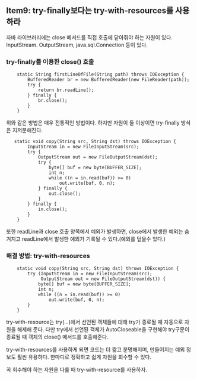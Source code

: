 ## Item9: try-finally보다는 try-with-resources를 사용하라

자바 라이브러리에는 close 메서드를 직접 호출에 닫아줘야 하는 자원이 있다.
InputStream. OutputStream, java.sql.Connection 등이 있다.



### try-finally를 이용한 close() 호출

~~~
	static String firstLineOfFile(String path) throws IOException {
        BufferedReader br = new BufferedReader(new FileReader(path));
        try {
            return br.readLine();
        } finally {
            br.close();
        }
    }
~~~

위와 같은 방법은 매우 전통적인 방법이다. 하지만 자원이 둘 이상이면 try-finally 방식은 지저분해진다.

~~~
   static void copy(String src, String dst) throws IOException {
        InputStream in = new FileInputStream(src);
        try {
            OutputStream out = new FileOutputStream(dst);
            try {
                byte[] buf = new byte[BUFFER_SIZE];
                int n;
                while ((n = in.read(buf)) >= 0)
                    out.write(buf, 0, n);
            } finally {
                out.close();
            }
        } finally {
            in.close();
        }
    }
~~~

또한 readLine과 close 호출 양쪽에서 예외가 발생하면, close에서 발생한 예외는 숨겨지고 readLine에서 발생한 예외가 기록될 수 있다.(예외를 덮을수 있다.)



### 해결 방법: try-with-resources

~~~
    static void copy(String src, String dst) throws IOException {
        try (InputStream in = new FileInputStream(src);
             OutputStream out = new FileOutputStream(dst)) {
            byte[] buf = new byte[BUFFER_SIZE];
            int n;
            while ((n = in.read(buf)) >= 0)
                out.write(buf, 0, n);
        }
    }
~~~

try-with-resource는 try(...)에서 선언된 객체들에 대해 try가 종료될 때 자동으로 자원을 해제해 준다.
다만 try에서 선언된 객체가 AutoCloseable을 구현해야 try구문이 종료될 때 객체의 close() 메서드를 호출해준다.

try-with-resources를 사용하게 되면 코드는 더 짧고 분명해지며, 만들어지는 예외 정보도 훨씬 유용하다.
한마디로 정확하고 쉽게 자원을 회수할 수 있다.

꼭 회수해야 하는 자원을 다룰 때 try-with-resource를 사용하자.
